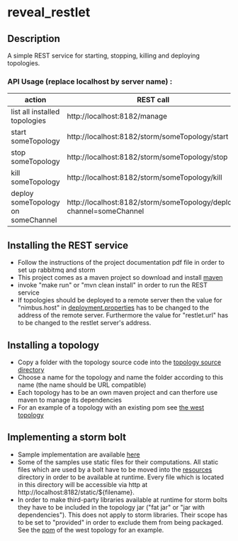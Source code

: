 # reveal_restlet

## Description
A simple REST service for starting, stopping, killing and deploying topologies.
### API Usage (replace localhost by server name) :
action  | REST call
------------- | -------------
list all installed topologies | http://localhost:8182/manage
start someTopology  | http://localhost:8182/storm/someTopology/start
stop someTopology  | http://localhost:8182/storm/someTopology/stop
kill someTopology  | http://localhost:8182/storm/someTopology/kill
deploy someTopology on someChannel | http://localhost:8182/storm/someTopology/deploy?channel=someChannel

## Installing the REST service
* Follow the instructions of the project documentation pdf file in order to set up rabbitmq and storm
* This project comes as a maven project so download and install [maven](http://maven.apache.org/download.cgi)
* invoke "make run" or "mvn clean install" in order to run the REST service
* If topologies should be deployed to a remote server then the value for "nimbus.host" in [deployment.properties](../master/deployment.properties) has to be changed to the address of the remote server.
Furthermore the value for "restlet.url" has to be changed to the restlet server's address.


## Installing a topology
* Copy a folder with the topology source code into the [topology source directory](../master/topology_src)
* Choose a name for the topology and name the folder according to this name (the name should be URL compatible)
* Each topology has to be an own maven project and can therfore use maven to manage its dependencies
* For an example of a topology with an existing pom see [the west topology](https://github.com/nico1510/westTopology)

## Implementing a storm bolt
* Sample implementation are available [here](https://github.com/nico1510/westTopology/tree/master/src/main/java/uniko/west/westtopology/bolts)
* Some of the samples use static files for their computations. All static files which are used by a bolt have to be moved into the [resources](../master/resources) directory in order to be available at runtime. Every file which is located in this directory will be accessible via http at http://localhost:8182/static/${filename}. 
* In order to make third-party libraries available at runtime for storm bolts they have to be included in the 
topology jar ("fat jar" or "jar with dependencies"). This does not apply to storm libraries. Their scope has to
be set to "provided" in order to exclude them from being packaged. See the [pom](https://github.com/nico1510/westTopology/blob/master/pom.xml) of the west topology for an example.
